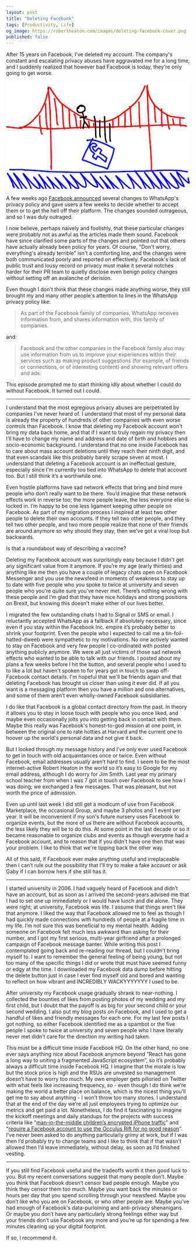 ```yaml
---
layout: post
title: "Deleting Facebook"
tags: [Productivity, Life]
og_image: https://robertheaton.com/images/deleting-facebook-cover.png
published: false
---
```

After 15 years on Facebook, I’ve deleted my account. The company's constant and escalating privacy abuses have aggravated me for a long time, and I suddenly realized that however bad Facebook is today, they're only going to get worse.

<img src="/images/deleting-facebook-cover.png" />

A few weeks ago [Facebook announced](https://arstechnica.com/tech-policy/2021/01/whatsapp-users-must-share-their-data-with-facebook-or-stop-using-the-app/) several changes to WhatsApp's privacy policy and gave users a few weeks to decide whether to accept them or to get the hell off their platform. The changes sounded outrageous, and so I was duly outraged.

I now believe, perhaps naively and foolishly, that these particular changes were probably not as awful as the articles made them sound. Facebook have since clarified some parts of the changes and pointed out that others have actually already been policy for years. Of course, "Don't worry, everything's already terrible" isn't a comforting line, and the changes were both communicated poorly and reported on effectively. Facebook's lack of public trust and lousy record on privacy must make it several notches harder for their PR team to quietly disclose even benign policy changes without setting off an avalanche of derision.

Even though I don't think that these changes made anything worse, they still brought my and many other people's attention to lines in the WhatsApp privacy policy like:

> As part of the Facebook family of companies, WhatsApp receives information from, and shares information with, this family of companies.

and:

> Facebook and the other companies in the Facebook family also may use information from us to improve your experiences within their services such as making product suggestions (for example, of friends or connections, or of interesting content) and showing relevant offers and ads.

This episode prompted me to start thinking idly about whether I could do without Facebook. It turned out I could.

----

I understand that the most egregious privacy abuses are perpetrated by companies I’ve never heard of. I understand that most of my personal data is already the property of hundreds of other companies with even worse controls than Facebook. I know that deleting my Facebook account won’t bring my data back home, and that if I want to truly regain my privacy then I’ll have to change my name and address and date of birth and hobbies and socio-economic background. I understand that no one inside Facebook has to care about mass account deletions until they reach their ninth digit, and that even scandals like this probably barely scrape seven at most. I understand that deleting a Facebook account is an ineffectual gesture, especially since I'm currently too tied into WhatsApp to delete that account too. But I still think it’s a worthwhile one.

Even hostile platforms have sad network effects that bring and bind more people who don’t really want to be there. You’d imagine that these network effects work in reverse too; the more people leave, the less everyone else is locked in. I’m happy to be one less ligament keeping other people on Facebook. As part of my migration process I inspired at least two other people to delete their own accounts. If they tell two other people, and they tell two other people, and two more people realize that none of their friends are around anymore so why should they stay, then we’ve got a viral loop but backwards.

Is that a roundabout way of describing a vaccine?

Deleting my Facebook account was surprisingly easy because I didn't get any significant value from it anymore. If you’re my age (early thirties) and anything like me then you have a couple of legacy chats open on Facebook Messenger and you use the newsfeed in moments of weakness to stay up to date with five people who you spoke to twice at university and seven people who you're quite sure you've never met. There’s nothing wrong with these people and I’m glad that they have nice holidays and strong positions on Brexit, but knowing this doesn't make either of our lives better.

I migrated the few outstanding chats I had to Signal or SMS or email. I reluctantly accepted WhatsApp as a fallback if absolutely necessary, since even if you stay within the Facebook Inc. empire it’s probably better to shrink your footprint. Even the people who I expected to call me a tin-foil-hatted-dweeb were sympathetic to my motivations. No one actively wanted to stay on Facebook and very few people I co-ordinated with posted anything publicly anymore. We were all just victims of those sad network effects who wanted to be able to talk with our friends. I posted about my plans a few weeks before I hit the button, and several people who I used to to like a lot but haven't spoken to for years got in touch to swap off-Facebook contact details. I'm hopeful that we'll be friends again and that deleting Facebook has brought us closer than using it ever did. If all you want is a messaging platform then you have a million and one alternatives, and some of them aren’t even wholly-owned Facebook subsidiaries. 

I do like that Facebook is a global contact directory from the past. In theory it allows you to stay in loose touch with people who you once liked, and maybe even occasionally jolts you into getting back in contact with them. Maybe this really was Facebook's honest-to-god mission at one point, in between the original one to rate hotties at Harvard and the current one to hoover up the world's personal data and not give it back.

But I looked through my message history and I’ve only ever used Facebook to get in touch with old acquaintances once or twice. Even without Facebook, email addresses usually aren’t hard to find. I seem to be the most internet-active Robert Heaton in the world so it’s easy to Google for my email address, although I do worry for Jim Smith. Last year my primary school teacher from when I was 7 got in touch over Facebook to see how I was doing; we exchanged a few messages. That was pleasant, but not worth the price of admission.

Even up until last week I did still get a modicum of use from Facebook Marketplace, the occasional Group, and maybe 3 photos and 1 event per year. It will be inconvenient if my son's future nursery uses Facebook to organize events, but the more of us there are without Facebook accounts, the less likely they will be to do this. At some point in the last decade or so it became reasonable to organize clubs and events as though everyone had a Facebook account, and to reason that if you didn't have one then that was your problem. I like to think that we're tipping back the other way.

All of this said, if Facebook ever make anything useful and irreplaceable then I can’t rule out the possibility that I'll try to make a fake account or ask Gaby if I can borrow hers if she still has it.

----

I started university in 2006. I had vaguely heard of Facebook and didn’t have an account, but as soon as I arrived the second-years advised me that I had to set one up immediately or I would have lunch and die alone. They were right; at university, Facebook was life. I assume that things aren't like that anymore. I liked the way that Facebook allowed me to feel as though I had quickly made connections with hundreds of people at a fragile time in my life. I’m not sure this was beneficial to my mental health. Adding someone on Facebook felt much less awkward than asking for their number, and I got my first serious, multi-year girlfriend after a prolonged campaign of Facebook message banter. While writing this post I contemplated going back and re-reading our thread, but I couldn’t bring myself to. I want to remember the general feeling of being young, but not too many of the specific things I did or wrote that must have seemed funny or edgy at the time. I downloaded my Facebook data dump before hitting the delete button just in case I ever find myself old and bored and wanting to reflect on how vibrant and INCREDIBLY WACKYYYYYYY I used to be.

After university my Facebook usage gradually shrank to near-nothing. I collected the bounties of likes from posting photos of my wedding and my first child, but I doubt that the payoff is as big for your second child or your second wedding. I also put my blog posts on Facebook, and I used to get a handful of likes and friendly messages for each one. For my last few posts I got nothing, so either Facebook identified me as a spambot or the five people I spoke to twice at university and seven people who I have literally never met didn’t care for the direction my writing had taken.

This must be a difficult time inside Facebook HQ. On the other hand, no one ever says anything nice about Facebook anymore beyond “React has gone a long way to uniting a fragmented JavaScript ecosystem”, so it’s probably always a difficult time inside Facebook HQ. I imagine that the morale is low but the stock price is high and the RSUs are unvested so management doesn’t have to worry too much. My own employer gets pilloried on Twitter with what feels like increasing frequency, so - even though I do think we’re making the world a better place on balance, which is the nicest thing you’ll get me to say about anything - I won’t throw too many stones. I understand that at the end of the day we’re all just employees trying to optimize our metrics and get paid a lot. Nonetheless, I do find it fascinating to imagine the kickoff meetings and daily standups for the projects with success criteria like "[man-in-the-middle children’s encrypted iPhone traffic](https://techcrunch.com/2019/02/21/facebook-removes-onavo/)" and "[require a Facebook account to use the Occulus Rift for no good reason](https://www.theverge.com/2020/8/19/21375118/oculus-facebook-account-login-data-privacy-controversy-developers-competition)". I’ve never been asked to do anything particularly grimy at work, but if I was then I’d probably try to change teams and I like to think that if that wasn’t allowed then I’d leave immediately, without delay, as soon as I’d finished vesting.

----

If you still find Facebook useful and the tradeoffs worth it then good luck to you. But my recent conversations suggest that many people don’t. Maybe you think that Facebook doesn’t censor bad people enough. Maybe you think they censor them too much. Maybe you want back the minutes or hours per day that you spend scrolling through your newsfeed. Maybe you don’t like who you are on Facebook, or who other people are. Maybe you’ve had enough of Facebook's data-purloining and anti-privacy shenanigans. Or maybe you don’t have any particularly strong feelings either way but your friends don’t use Facebook any more and you’re up for spending a few minutes cleaning up your digital footprint.

If so, I recommend it.
